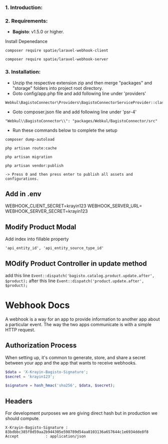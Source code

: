 ### 1. Introduction:



### 2. Requirements:
* **Bagisto**: v1.5.0 or higher.

Install Depenedance
~~~
composer require spatie/laravel-webhook-client
~~~

~~~
composer require spatie/laravel-webhook-server
~~~

### 3. Installation:

* Unzip the respective extension zip and then merge "packages" and "storage" folders into project root directory.
* Goto config/app.php file and add following line under 'providers'

~~~
Webkul\BagistoConnector\Providers\BagistoConnectorServiceProvider::class,
~~~

* Goto composer.json file and add following line under 'psr-4'

~~~
"Webkul\\BagistoConnector\\": "packages/Webkul/BagistoConnector/src"
~~~

* Run these commands below to complete the setup

~~~
composer dump-autoload
~~~

~~~
php artisan route:cache
~~~

~~~
php artisan migration
~~~

~~~
php artisan vendor:publish

-> Press 0 and then press enter to publish all assets and configurations.
~~~

## Add in .env

WEBHOOK_CLIENT_SECRET=krayin123
WEBHOOK_SERVER_URL=
WEBHOOK_SERVER_SECRET=krayin123

## Modify Product Modal

Add index into fillable property

`'api_entity_id', 'api_entity_source_type_id'`


## MOdify Product Controller in update method

add this line `Event::dispatch('bagisto.catalog.product.update.after', $product);` after this line `Event::dispatch('product.update.after', $product);`

# Webhook Docs

A webhook is a way for an app to provide information to another app about a particular event. The way the two apps communicate is with a simple HTTP request.

## Authorization Process

When setting up, it's common to generate, store, and share a secret between your app and the app that wants to receive webhooks.

~~~php
$data = 'X-Krayin-Bagisto-Signature'; 
$secret = 'krayin123';

$signature = hash_hmac('sha256', $data, $secret);
~~~

## Headers

For development purposes we are giving direct hash but in production we should compute.

~~~headers
X-Krayin-Bagisto-Signature : 83bdbbc385f0d59aa2b944305e598789d54aa8103136a657644c1e6934dde8f8
Accept            : application/json
~~~

